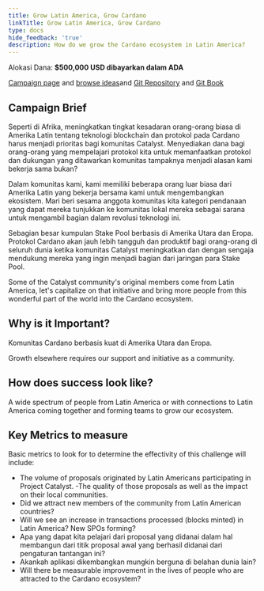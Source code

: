 ```yaml
---
title: Grow Latin America, Grow Cardano
linkTitle: Grow Latin America, Grow Cardano
type: docs
hide_feedback: 'true'
description: How do we grow the Cardano ecosystem in Latin America?
---
```


Alokasi Dana: **$500,000 USD dibayarkan dalam ADA**

[Campaign page](https://cardano.ideascale.com/a/campaign-home/26242) and [browse ideas](https://cardano.ideascale.com/a/ideas/top/campaign-filter/byids/campaigns/26242/stage/unspecified)and [Git Repository](https://github.com/Catalyst-Challenges/F7-Grow-Latin-America-Grow-Cardano) and [Git Book](https://quality-assurance-dao.gitbook.io/catalyst-fund-7-challenges/fund-7/grow-latin-america-grow-cardano)

## Campaign Brief

Seperti di Afrika, meningkatkan tingkat kesadaran orang-orang biasa di Amerika Latin tentang teknologi blockchain dan protokol pada Cardano harus menjadi prioritas bagi komunitas Catalyst. Menyediakan dana bagi orang-orang yang mempelajari protokol kita untuk memanfaatkan protokol dan dukungan yang ditawarkan komunitas tampaknya menjadi alasan kami bekerja sama bukan?

Dalam komunitas kami, kami memiliki beberapa orang luar biasa dari Amerika Latin yang bekerja bersama kami untuk mengembangkan ekosistem. Mari beri sesama anggota komunitas kita kategori pendanaan yang dapat mereka tunjukkan ke komunitas lokal mereka sebagai sarana untuk mengambil bagian dalam revolusi teknologi ini.

Sebagian besar kumpulan Stake Pool berbasis di Amerika Utara dan Eropa. Protokol Cardano akan jauh lebih tangguh dan produktif bagi orang-orang di seluruh dunia ketika komunitas Catalyst meningkatkan dan dengan sengaja mendukung mereka yang ingin menjadi bagian dari jaringan para Stake Pool.

Some of the Catalyst community's original members come from Latin America, let's capitalize on that initiative and bring more people from this wonderful part of the world into the Cardano ecosystem.

## Why is it Important?

Komunitas Cardano berbasis kuat di Amerika Utara dan Eropa.

Growth elsewhere requires our support and initiative as a community.

## How does success look like?

A wide spectrum of people from Latin America or with connections to Latin America coming together and forming teams to grow our ecosystem.

## Key Metrics to measure

Basic metrics to look for to determine the effectivity of this challenge will include:

- The volume of proposals originated by Latin Americans participating in Project Catalyst. -The quality of those proposals as well as the impact on their local communities.
- Did we attract new members of the community from Latin American countries?
- Will we see an increase in transactions processed (blocks minted) in Latin America? New SPOs forming?
- Apa yang dapat kita pelajari dari proposal yang didanai dalam hal membangun dari titik proposal awal yang berhasil didanai dari pengaturan tantangan ini?
- Akankah aplikasi dikembangkan mungkin berguna di belahan dunia lain?
- Will there be measurable improvement in the lives of people who are attracted to the Cardano ecosystem?
